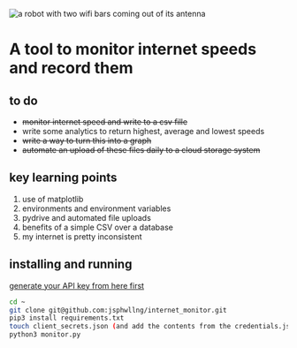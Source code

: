 ![a robot with two wifi bars coming out of its antenna](https://raw.githubusercontent.com/jsphwllng/internet_monitor/master/image/internet_monitor.png "roboto")
# A tool to monitor internet speeds and record them

## to do
* <strike>monitor internet speed and write to a csv fille</strike>
* write some analytics to return highest, average and lowest speeds
* <strike> write a way to turn this into a graph</strike>
* <strike> automate an upload of these files daily to a cloud storage system</strike>


## key learning points
1. use of matplotlib
2. environments and environment variables
3. pydrive and automated file uploads
4. benefits of a simple CSV over a database
5. my internet is pretty inconsistent

## installing and running
[generate your API key from here first](https://developers.google.com/drive/api/v3/quickstart/python#step_1_turn_on_the)

```bash
cd ~
git clone git@github.com:jsphwllng/internet_monitor.git
pip3 install requirements.txt
touch client_secrets.json (and add the contents from the credentials.json)
python3 monitor.py
```
